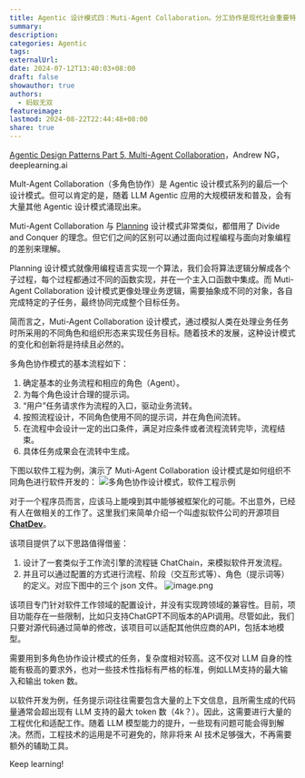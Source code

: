 ```yaml
---
title: Agentic 设计模式四：Muti-Agent Collaboration。分工协作是现代社会重要特征之一
summary: 
description: 
categories: Agentic
tags: 
externalUrl: 
date: 2024-07-12T13:40:03+08:00
draft: false
showauthor: true
authors:
  - 蚂蚁无双
featureimage: 
lastmod: 2024-08-22T22:44:48+08:00
share: true
---
```

[Agentic Design Patterns Part 5, Multi-Agent Collaboration](https://www.deeplearning.ai/the-batch/agentic-design-patterns-part-5-multi-agent-collaboration/?ref=dl-staging-website.ghost.io)，Andrew NG，deeplearning.ai

Mult-Agent Collaboration（多角色协作）是 Agentic 设计模式系列的最后一个设计模式。但可以肯定的是，随着 LLM Agentic 应用的大规模研发和普及，会有大量其他 Agentic 设计模式涌现出来。

Muti-Agent Collaboration 与 [Planning](https://mp.weixin.qq.com/s/Bg1gN-_666olew57qsBo0g) 设计模式非常类似，都借用了 Divide and Conquer 的理念。但它们之间的区别可以通过面向过程编程与面向对象编程的差别来理解。

Planning 设计模式就像用编程语言实现一个算法，我们会将算法逻辑分解成各个子过程，每个过程都通过不同的函数实现，并在一个主入口函数中集成。而 Muti-Agent Collaboration 设计模式更像处理业务逻辑，需要抽象成不同的对象，各自完成特定的子任务，最终协同完成整个目标任务。

简而言之，Muti-Agent Collaboration 设计模式，通过模拟人类在处理业务任务时所采用的不同角色和组织形态来实现任务目标。随着技术的发展，这种设计模式的变化和创新将是持续且必然的。

多角色协作模式的基本流程如下：
1. 确定基本的业务流程和相应的角色（Agent）。
2. 为每个角色设计合理的提示词。
3. “用户”任务请求作为流程的入口，驱动业务流转。
4. 按照流程设计，不同角色使用不同的提示词，并在角色间流转。
5. 在流程中会设计一定的出口条件，满足对应条件或者流程流转完毕，流程结束。
6. 具体任务成果会在流转中生成。

下图以软件工程为例，演示了 Muti-Agent Collaboration 设计模式是如何组织不同角色进行软件开发的：
![多角色协作设计模式，软件工程示例](https://picgo202.oss-cn-hangzhou.aliyuncs.com/20240712141928.png)

对于一个程序员而言，应该马上能嗅到其中能够被框架化的可能。不出意外，已经有人在做相关的工作了。这里我们来简单介绍一个叫虚拟软件公司的开源项目 **[ChatDev](https://github.com/OpenBMB/ChatDev)**。 

该项目提供了以下思路值得借鉴：
1. 设计了一套类似于工作流引擎的流程链 ChatChain，来模拟软件开发流程。
2. 并且可以通过配置的方式进行流程、阶段（交互形式等）、角色（提示词等）的定义。对应下图中的三个 json 文件。
![image.png](https://picgo202.oss-cn-hangzhou.aliyuncs.com/20240712143653.png)

该项目专门针对软件工作领域的配置设计，并没有实现跨领域的兼容性。目前，项目功能存在一些限制，比如只支持ChatGPT不同版本的API调用。尽管如此，我们只要对源代码通过简单的修改，该项目可以适配其他供应商的API，包括本地模型。

需要用到多角色协作设计模式的任务，复杂度相对较高。这不仅对 LLM 自身的性能有极高的要求外，也对一些技术性指标有严格的标准，例如LLM支持的最大输入和输出 token 数。

以软件开发为例，任务提示词往往需要包含大量的上下文信息，且所需生成的代码量通常会超出现有 LLM 支持的最大 token 数（4k？）。因此，这需要进行大量的工程优化和适配工作。随着 LLM 模型能力的提升，一些现有问题可能会得到解决。然而，工程技术的运用是不可避免的，除非将来 AI 技术足够强大，不再需要额外的辅助工具。

Keep learning!